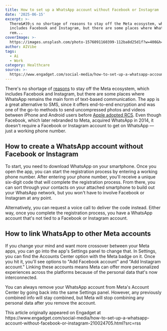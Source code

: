 ```yaml
---
title: How to set up a WhatsApp account without Facebook or Instagram
date: '2025-06-15'
excerpt: >-
  There&#39;s no shortage of reasons to stay off the Meta ecosystem, which
  includes Facebook and Instagram, but there are some places where WhatsApp
  rem...
coverImage: >-
  https://images.unsplash.com/photo-1576091160399-112ba8d25d1f?w=400&h=200&fit=crop&auto=format
author: AIVibe
tags:
  - Ai
  - Work
category: Healthcare
source: >-
  https://www.engadget.com/social-media/how-to-set-up-a-whatsapp-account-without-facebook-or-instagram-210024705.html?src=rss
---
```

<p>There&#39;s no shortage of <a data-i13n="cpos:1;pos:1" href="https://www.engadget.com/facebook-research-instagram-teen-mental-health-slides-003452675.html">reasons</a> to stay off the Meta ecosystem, which includes Facebook and Instagram, but there are some places where WhatsApp remains the main form of text-based communication. The app is a great alternative to SMS, since it offers end-to-end encryption and was one of the go-to methods to send uncompressed photos and videos between iPhone and Android users before <a data-i13n="cpos:2;pos:1" href="https://www.engadget.com/what-is-rcs-and-how-is-it-different-from-sms-and-imessage-202334057.html">Apple adopted RCS</a>. Even though Facebook, which later rebranded to Meta, acquired WhatsApp in 2014, it doesn&#39;t require a Facebook or Instagram account to get on WhatsApp — just a working phone number.</p>
<h2 id="jump-link-how-to-create-a-whatsapp-account-without-facebook-or-instagram">How to create a WhatsApp account without Facebook or Instagram</h2>
<p>To start, you need to download WhatsApp on your smartphone. Once you open the app, you can start the registration process by entering a working phone number. After entering your phone number, you&#39;ll receive a unique six-digit code that will complete the registration process. From there, you can sort through your contacts on your attached smartphone to build out your WhatsApp network, but you won&#39;t have to involve Facebook or Instagram at any point.</p>
<span id="end-legacy-contents"></span><p>Alternatively, you can request a voice call to deliver the code instead. Either way, once you complete the registration process, you have a WhatsApp account that&#39;s not tied to a Facebook or Instagram account.</p>
<h2 id="jump-link-how-to-link-whatsapp-to-other-meta-accounts">How to link WhatsApp to other Meta accounts&nbsp;</h2>
<p>If you change your mind and want more crossover between your Meta apps, you can go into the app&#39;s Settings panel to change that. In Settings, you can find the Accounts Center option with the Meta badge on it. Once you hit it, you&#39;ll see options to &quot;Add Facebook account&quot; and &quot;Add Instagram account.&quot; Linking these accounts means Meta can offer more personalized experiences across the platforms because of the personal data that&#39;s now interconnected.</p>
<p>You can always remove your WhatsApp account from Meta&#39;s Account Center by going back into the same Settings panel. However, any previously combined info will stay combined, but Meta will stop combining any personal data after you remove the account.</p>This article originally appeared on Engadget at https://www.engadget.com/social-media/how-to-set-up-a-whatsapp-account-without-facebook-or-instagram-210024705.html?src=rss
